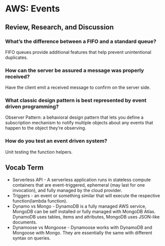 # AWS: Events

## Review, Research, and Discussion

### What’s the difference between a FIFO and a standard queue?

FIFO queues provide additional features that help prevent unintentional duplicates.

### How can the server be assured a message was properly received?

Have the client emit a received message to confirm on the server side.

### What classic design pattern is best represented by event driven programming?

Observer Pattern: a behavioral design pattern that lets you define a subscription mechanism to notify multiple objects about any events that happen to the object they’re observing.

### How do you test an event driven system?

Unit testing the function helpers.

## Vocab Term

- Serverless API - A serverless application runs in stateless compute containers that are event-triggered, ephemeral (may last for one invocation), and fully managed by the cloud provider.
- Triggers - an event or something similar that will execute the respective function(lambda function).
- Dynamo vs Mongo - DynamoDB is a fully managed AWS service, MongoDB can be self installed or fully managed with MongoDB Atlas. DynamoDB uses tables, items and attributes, MongoDB uses JSON-like documents.
- Dynamoose vs Mongoose - Dynamoose works with DynamoDB and Mongoose with Mongo. They are essentially the same with different syntax on queries.
